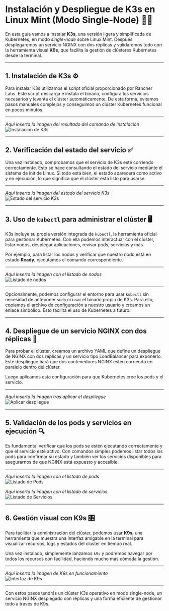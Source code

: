 # Instalación y Despliegue de K3s en Linux Mint (Modo Single-Node) 🚀🐧

En esta guía vamos a instalar **K3s**, una versión ligera y simplificada de Kubernetes, en modo *single-node* sobre Linux Mint. Después desplegaremos un servicio NGINX con dos réplicas y validaremos todo con la herramienta visual **K9s**, que facilita la gestión de clústeres Kubernetes desde la terminal.

---

## 1. Instalación de K3s ⚙️

Para instalar K3s utilizamos el script oficial proporcionado por Rancher Labs. Este script descarga e instala el binario, configura los servicios necesarios y levanta el clúster automáticamente. De esta forma, evitamos pasos manuales complejos y conseguimos un clúster Kubernetes funcional en pocos minutos.

---

*Aquí inserta la imagen del resultado del comando de instalación*  
![Instalación de K3s](ruta/a/tu/imagen1.png)

---

## 2. Verificación del estado del servicio ✅

Una vez instalado, comprobamos que el servicio de K3s esté corriendo correctamente. Esto se hace consultando el estado del servicio mediante el sistema de init de Linux. Si todo está bien, el estado aparecerá como activo y en ejecución, lo que significa que el clúster está listo para usarse.

---

*Aquí inserta la imagen del estado del servicio K3s*  
![Estado del servicio K3s](ruta/a/tu/imagen2.png)

---

## 3. Uso de `kubectl` para administrar el clúster 🖥️

K3s incluye su propia versión integrada de `kubectl`, la herramienta oficial para gestionar Kubernetes. Con ella podemos interactuar con el clúster, listar nodos, desplegar aplicaciones, revisar pods, servicios y más.

Por ejemplo, para listar los nodos y verificar que nuestro nodo está en estado **Ready**, ejecutamos el comando correspondiente.

---

*Aquí inserta la imagen con el listado de nodos*  
![Listado de nodos](ruta/a/tu/imagen3.png)

---

Opcionalmente, podemos configurar el entorno para usar `kubectl` sin necesidad de anteponer `sudo` ni usar el binario propio de K3s. Para ello, copiamos el archivo de configuración a nuestro usuario y creamos un enlace simbólico. Esto facilita el uso de Kubernetes a futuro.

---

## 4. Despliegue de un servicio NGINX con dos réplicas 🐳

Para probar el clúster, creamos un archivo YAML que define un despliegue de NGINX con dos réplicas y un servicio tipo LoadBalancer para exponerlo. Este despliegue hará que dos contenedores NGINX estén corriendo en paralelo dentro del clúster.

Luego aplicamos esta configuración para que Kubernetes cree los pods y el servicio.

---

*Aquí inserta la imagen tras aplicar el despliegue*  
![Aplicar despliegue](ruta/a/tu/imagen4.png)

---

## 5. Validación de los pods y servicios en ejecución 🔍

Es fundamental verificar que los pods se estén ejecutando correctamente y que el servicio esté activo. Con comandos simples podemos listar todos los pods para confirmar su estado y también ver los servicios disponibles para asegurarnos de que NGINX está expuesto y accesible.

---

*Aquí inserta la imagen con el listado de pods*  
![Listado de Pods](ruta/a/tu/imagen5.png)

*Aquí inserta la imagen con el listado de servicios*  
![Listado de Servicios](ruta/a/tu/imagen6.png)

---

## 6. Gestión visual con K9s 🎛️

Para facilitar la administración del clúster, podemos usar **K9s**, una herramienta que muestra una interfaz amigable en la terminal para visualizar recursos, logs y estados del clúster en tiempo real.

Una vez instalado, simplemente lanzamos `k9s` y podremos navegar por todos los recursos con facilidad, haciendo mucho más cómoda la gestión.

---

*Aquí inserta la imagen de K9s en funcionamiento*  
![Interfaz de K9s](ruta/a/tu/imagen7.png)

---

Con estos pasos tendrás un clúster K3s operativo en modo single-node, un servicio NGINX desplegado con réplicas y una forma eficiente de gestionar todo a través de K9s.

